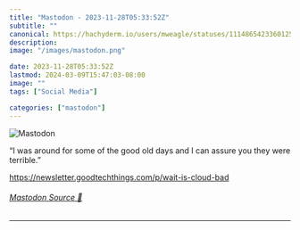 ```yaml
---
title: "Mastodon - 2023-11-28T05:33:52Z"
subtitle: ""
canonical: https://hachyderm.io/users/mweagle/statuses/111486542336012557
description:
image: "/images/mastodon.png"

date: 2023-11-28T05:33:52Z
lastmod: 2024-03-09T15:47:03-08:00
image: ""
tags: ["Social Media"]

categories: ["mastodon"]
---
```

![Mastodon](/images/mastodon.png)

<p>“I was around for some of the good old days and I can assure you they were terrible.”</p><p><a href="https://newsletter.goodtechthings.com/p/wait-is-cloud-bad" target="_blank" rel="nofollow noopener noreferrer" translate="no"><span class="invisible">https://</span><span class="ellipsis">newsletter.goodtechthings.com/</span><span class="invisible">p/wait-is-cloud-bad</span></a></p>


###### [Mastodon Source 🐘](https://hachyderm.io/@mweagle/111486542336012557)

___
